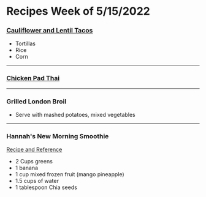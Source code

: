# Recipes Week of 5/15/2022

### [Cauliflower and Lentil Tacos](./CauliflowerAndLentilTacos.md)

- Tortillas
- Rice
- Corn

---

### [Chicken Pad Thai](./padthai.md)

---

### Grilled London Broil 

- Serve with mashed potatoes, mixed vegetables

--- 

### Hannah's New Morning Smoothie

[Recipe and Reference](https://joyfoodsunshine.com/green-smoothie/)

- 2 Cups greens
- 1 banana
- 1 cup mixed frozen fruit (mango pineapple)
- 1.5 cups of water
- 1 tablespoon Chia seeds